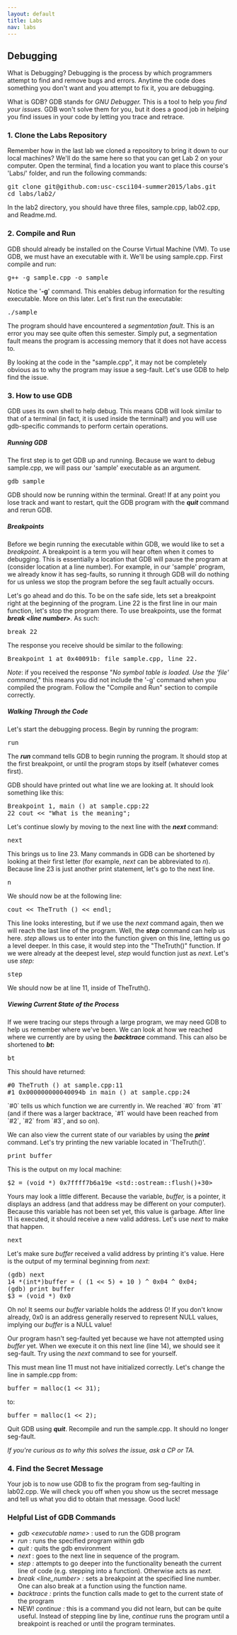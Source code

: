 ```yaml
---
layout: default
title: Labs
nav: labs
---
```


<h2> Debugging </h2>
What is Debugging? Debugging is the process by which programmers attempt to find and remove bugs and errors.  Anytime the code does something you don't want and you attempt to fix it, you are debugging.

What is GDB? GDB stands for <em>GNU Debugger. </em>This is a tool to help you <em>find your issues. </em>GDB won't solve them for you, but it does a good job in helping you find issues in your code by letting you trace and retrace.
<h3 id="toc_2">1. Clone the Labs Repository</h3>
Remember how in the last lab we cloned a repository to bring it down to our local machines? We'll do the same here so that you can get Lab 2 on your computer. Open the terminal, find a location you want to place this course's 'Labs/' folder, and run the following commands:
<pre>git clone git@github.com:usc-csci104-summer2015/labs.git 
cd labs/lab2/</pre>
In the lab2 directory, you should have three files, sample.cpp, lab02.cpp, and Readme.md.
<h3></h3>
<h3>2. Compile and Run</h3>
GDB should already be installed on the Course Virtual Machine (VM). To use GDB, we must have an executable with it.  We'll be using sample.cpp. First compile and run:
<pre>g++ -g sample.cpp -o sample</pre>
Notice the '<strong>-g</strong>' command.  This enables debug information for the resulting executable. More on this later. Let's first run the executable:
<pre>./sample</pre>
The program should have encountered a <em>segmentation fault</em>.  This is an error you may see quite often this semester. Simply put, a segmentation fault means the program is accessing memory that it does not have access to.

By looking at the code in the "sample.cpp", it may not be completely obvious as to why the program may issue a seg-fault.  Let's use GDB to help find the issue.
<h3></h3>
<h3>3. How to use GDB</h3>
GDB uses its own shell to help debug.  This means GDB will look similar to that of a terminal (in fact, it is used inside the terminal!) and you will use gdb-specific commands to perform certain operations.
<h5 id="toc_9">Running GDB</h5>
The first step is to get GDB up and running.  Because we want to debug sample.cpp, we will pass our 'sample' executable as an argument.
<pre>gdb sample</pre>
GDB should now be running within the terminal.  Great!  If at any point you lose track and want to restart, quit the GDB program with the <strong><em>quit</em> </strong>command and rerun GDB.
<h5 id="toc_9">Breakpoints</h5>
Before we begin running the executable within GDB, we would like to set a <em>breakpoint</em>. A breakpoint is a term you will hear often when it comes to debugging.  This is essentially a location that GDB will pause the program at (consider location at a line number).  For example, in our 'sample' program, we already know it has seg-faults, so running it through GDB will do nothing for us unless we stop the program before the seg fault actually occurs.

Let's go ahead and do this. To be on the safe side, lets set a breakpoint right at the beginning of the program. Line 22 is the first line in our main function, let's stop the program there.  To use breakpoints, use the format <em><strong>break &lt;line number&gt;</strong>.</em> As such:
<pre>break 22</pre>
The response you receive should be similar to the following:
<pre>Breakpoint 1 at 0x40091b: file sample.cpp, line 22.</pre>
<em>Note</em>: if you received the response "<em>No symbol table is loaded. Use the 'file' command</em>," this means you did not include the '-g' command when you compiled the program. Follow the "Compile and Run" section to compile correctly.
<h5 id="toc_9">Walking Through the Code</h5>
Let's start the debugging process. Begin by running the program:
<pre>run</pre>
The <strong><i>run </i></strong>command tells GDB to begin running the program. It should stop at the first breakpoint, or until the program stops by itself (whatever comes first).

GDB should have printed out what line we are looking at.  It should look something like this:
<pre>Breakpoint 1, main () at sample.cpp:22
22 cout &lt;&lt; "What is the meaning";</pre>
Let's continue slowly by moving to the next line with the <strong><em>next </em></strong>command:
<pre>next</pre>
This brings us to line 23. Many commands in GDB can be shortened by looking at their first letter (for example, <em>next </em>can be abbreviated to <em>n</em>). Because line 23 is just another print statement, let's go to the next line.
<pre>n</pre>
We should now be at the following line:
<pre>cout &lt;&lt; TheTruth () &lt;&lt; endl;</pre>
This line looks interesting, but if we use the <em>next </em>command again, then we will reach the last line of the program.  Well, the <strong><em>step </em></strong>command can help us here. <em>step </em>allows us to enter into the function given on this line, letting us go a level deeper.  In this case, it would step into the "TheTruth()" function.  If we were already at the deepest level, <em>step </em>would function just as <em>next</em>. Let's use <em>step:</em>
<pre>step</pre>
We should now be at line 11, inside of TheTruth().
<h5 id="toc_9">Viewing Current State of the Process</h5>
If we were tracing our steps through a large program, we may need GDB to help us remember where we've been.  We can look at how we reached where we currently are by using the <strong><em>backtrace </em></strong>command. This can also be shortened to <strong><em>bt</em>:</strong>
<pre>bt</pre>
This should have returned:
<pre>#0 TheTruth () at sample.cpp:11
#1 0x000000000040094b in main () at sample.cpp:24</pre>
`#0` tells us which function we are currently in.  We reached `#0` from `#1` (and if there was a larger backtrace, `#1` would have been reached from `#2`, `#2` from `#3`, and so on).

We can also view the current state of our variables by using the <em><strong>print </strong></em>command.  Let's try printing the new variable located in 'TheTruth()'.
<pre>print buffer</pre>
This is the output on my local machine:
<pre>$2 = (void *) 0x7ffff7b6a19e &lt;std::ostream::flush()+30&gt;</pre>
Yours may look a little different.  Because the variable, <em>buffer, </em>is a pointer, it displays an address (and that address may be different on your computer). Because this variable has not been set yet, this value is garbage. After line 11 is executed, it should receive a new valid address. Let's use <em>next </em>to make that happen.
<pre>next</pre>
Let's make sure <em>buffer </em>received a valid address by printing it's value. Here is the output of my terminal beginning from <em>next</em>:
<pre>(gdb) next
14 *(int*)buffer = ( (1 &lt;&lt; 5) + 10 ) ^ 0x04 ^ 0x04;
(gdb) print buffer
$3 = (void *) 0x0</pre>
Oh no! It seems our <em>buffer</em> variable holds the address 0! If you don't know already, 0x0 is an address generally reserved to represent NULL values, implying our <em>buffer</em> is a NULL value!

Our program hasn't seg-faulted yet because we have not attempted using <em>buffer </em>yet. When we execute it on this next line (line 14), we should see it seg-fault.  Try using the <i>next </i>command to see for yourself.

This must mean line 11 must not have initialized correctly. Let's change the line in sample.cpp from:
<pre>buffer = malloc(1 &lt;&lt; 31);</pre>
to:
<pre>buffer = malloc(1 &lt;&lt; 2);</pre>
Quit GDB using <strong><em>quit</em></strong>.  Recompile and run the sample.cpp.  It should no longer seg-fault.

<em>If you're curious as to why this solves the issue, ask a CP or TA. </em>
<h3></h3>
<h3>4. Find the Secret Message</h3>
Your job is to now use GDB to fix the program from seg-faulting in lab02.cpp. We will check you off when you show us the secret message and tell us what you did to obtain that message. Good luck!
<h3></h3>
<h3>Helpful List of GDB Commands</h3>
<ul>
	<li><em>gdb &lt;executable name&gt;</em> : used to run the GDB program</li>
	<li><em>run </em>: runs the specified program within gdb</li>
	<li><em>quit :</em> quits the gdb environment</li>
	<li><em>next</em> : goes to the next line in sequence of the program.</li>
	<li><em>step :</em> attempts to go deeper into the functionality beneath the current line of code (e.g. stepping into a function). Otherwise acts as <em>next.</em></li>
	<li><em>break &lt;line_number&gt; :</em> sets a breakpoint at the specified line number.  One can also break at a function using the function name.</li>
	<li><em>backtrace : </em>prints the function calls made to get to the current state of the program</li>
	<li>NEW! <i>continue : </i>this is a command you did not learn, but can be quite useful.  Instead of stepping line by line, <em>continue </em>runs the program until a breakpoint is reached or until the program terminates.</li>
</ul>